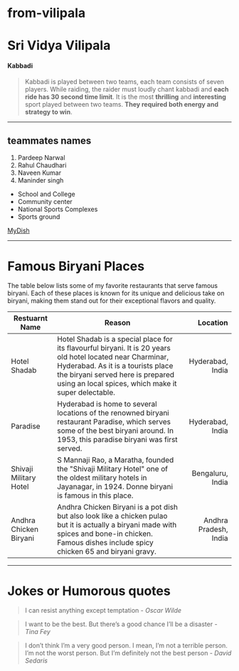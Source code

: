 # from-vilipala
# Sri Vidya Vilipala
#### Kabbadi

> Kabbadi is played between two teams, each team consists of seven players. While raiding, the raider must loudly chant kabbadi and **each ride has 30 second time limit**. It is the most **thrilling** and **interesting** sport played between two teams. **They required both energy and strategy to win**.
-----
## teammates names
1. Pardeep Narwal
2. Rahul Chaudhari
3. Naveen Kumar
4. Maninder singh

* School and College
* Community center
* National Sports Complexes
* Sports ground

[MyDish](MyDish.md)

-----------
# Famous Biryani Places

The table below lists some of my favorite restaurants that serve famous biryani. Each of these places is known for its unique and delicious take on biryani, making them stand out for their exceptional flavors and quality. 


| **Restuarnt Name** | **Reason**  | **Location** |
| --- | --- | ---: |
| Hotel Shadab | Hotel Shadab is a special place for its flavourful biryani. It is 20 years old hotel located near Charminar, Hyderabad. As it is a tourists place the biryani served here is prepared using an local spices, which make it super delectable.  | Hyderabad, India |
| Paradise | Hyderabad is home to several locations of the renowned biryani restaurant Paradise, which serves some of the best biryani around. In 1953, this paradise biryani was first served.  | Hyderabad, India |
| Shivaji Military Hotel | S Mannaji Rao, a Maratha, founded the "Shivaji Military Hotel" one of the oldest military hotels in Jayanagar, in 1924. Donne biryani is famous in this place. | Bengaluru, India | 
| Andhra Chicken Biryani| Andhra Chicken Biryani  is a pot dish but also look like a chicken pulao but it is actually a biryani made with spices and bone-in chicken. Famous dishes include spicy chicken 65 and biryani gravy. | Andhra Pradesh, India |

-------
# Jokes or Humorous quotes

> I can resist anything except temptation - *Oscar Wilde*

> I want to be the best. But there’s a good chance I’ll be a disaster - *Tina Fey*

> I don’t think I’m a very good person. I mean, I’m not a terrible person. I’m not the worst person. But I’m definitely not the best person - *David Sedaris*